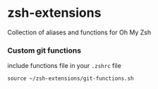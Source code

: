 # zsh-extensions
Collection of aliases and functions for Oh My Zsh


### Custom git functions

include functions file in your `.zshrc` file

```
source ~/zsh-extensions/git-functions.sh
```